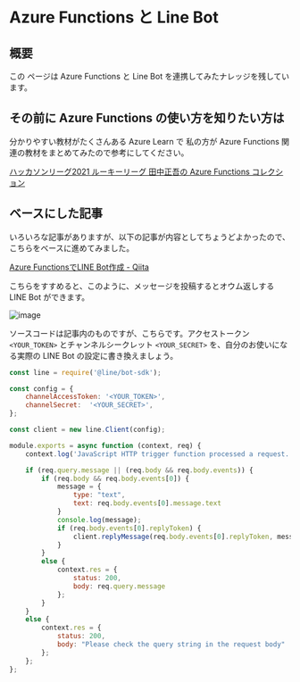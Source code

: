 # Azure Functions と Line Bot

## 概要

この ページは Azure Functions と Line Bot を連携してみたナレッジを残しています。

## その前に Azure Functions の使い方を知りたい方は

分かりやすい教材がたくさんある Azure Learn で 私の方が Azure Functions 関連の教材をまとめてみたので参考にしてください。

[ハッカソンリーグ2021 ルーキーリーグ 田中正吾の Azure Functions コレクション](https://docs.microsoft.com/ja-jp/users/tseigo/collections/zkmrf47me0nozg)

## ベースにした記事

いろいろな記事がありますが、以下の記事が内容としてちょうどよかったので、こちらをベースに進めてみました。

[Azure FunctionsでLINE Bot作成 \- Qiita](https://qiita.com/RyogaTakao/items/a86522d560178f83652c)

こちらをすすめると、このように、メッセージを投稿するとオウム返しする LINE Bot ができます。

![image](https://i.gyazo.com/396db783d1d798592a5da24bf2372bd7.jpg)

ソースコードは記事内のものですが、こちらです。アクセストークン `<YOUR_TOKEN>` とチャンネルシークレット `<YOUR_SECRET>` を、自分のお使いになる実際の LINE Bot の設定に書き換えましょう。

```js
const line = require('@line/bot-sdk');

const config = {
    channelAccessToken: '<YOUR_TOKEN>',
    channelSecret:  '<YOUR_SECRET>',
};

const client = new line.Client(config);

module.exports = async function (context, req) {
    context.log('JavaScript HTTP trigger function processed a request.');

    if (req.query.message || (req.body && req.body.events)) {
        if (req.body && req.body.events[0]) {
            message = {
                type: "text",
                text: req.body.events[0].message.text
            }
            console.log(message);
            if (req.body.events[0].replyToken) {
                client.replyMessage(req.body.events[0].replyToken, message);
            }
        }
        else {
            context.res = {
                status: 200,
                body: req.query.message
            };
        }
    }
    else {
        context.res = {
            status: 200,
            body: "Please check the query string in the request body"
        };
    };
};
```
